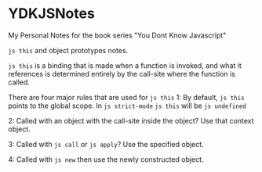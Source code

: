 # YDKJSNotes
My Personal Notes for the book series "You Dont Know Javascript"

```js this``` and object prototypes notes.


```js this``` is a binding that is made when a function is invoked, and what it references is determined entirely by the call-site where the function is called.

There are four major rules that are used for ```js this```
1: By default, ```js this``` points to the global scope. In ```js strict-mode``` ```js this``` will be ```js undefined```

2: Called with an object with the call-site inside the object? Use that context object.

3: Called with ```js call``` or ```js apply```? Use the specified object.

4: Called with ```js new``` then use the newly constructed object.
